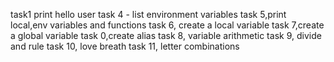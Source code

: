 task1 print hello user
task 4 - list environment variables
task 5,print local,env variables and functions
task 6, create a local variable
task 7,create a global variable
task 0,create alias
task 8, variable arithmetic
task 9, divide and rule
task 10, love breath
task 11, letter combinations
